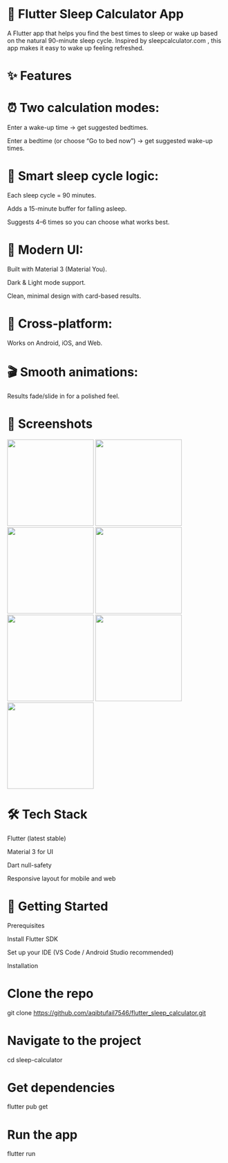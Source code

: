 # 🛌 Flutter Sleep Calculator App

A Flutter app that helps you find the best times to sleep or wake up based on the natural 90-minute sleep cycle. Inspired by sleepcalculator.com
, this app makes it easy to wake up feeling refreshed.

# ✨ Features

# ⏰ Two calculation modes:

Enter a wake-up time → get suggested bedtimes.

Enter a bedtime (or choose “Go to bed now”) → get suggested wake-up times.

# 🧠 Smart sleep cycle logic:

Each sleep cycle = 90 minutes.

Adds a 15-minute buffer for falling asleep.

Suggests 4–6 times so you can choose what works best.

# 🎨 Modern UI:

Built with Material 3 (Material You).

Dark & Light mode support.

Clean, minimal design with card-based results.

# 📱 Cross-platform:

Works on Android, iOS, and Web.

# 🎬 Smooth animations:

Results fade/slide in for a polished feel.

# 📸 Screenshots

<p float="left"> <img src="https://github.com/user-attachments/assets/557c89a3-45bd-4ee4-a760-7ab572187d41" width="200"/> <img src="https://github.com/user-attachments/assets/9d6f1da9-ca90-49ff-86bf-8906a68dc534" width="200"/> <img src="https://github.com/user-attachments/assets/779c4b21-da55-470d-a577-e907d9870d59" width="200"/> <img src="https://github.com/user-attachments/assets/3ff07af6-e3a7-42ab-9ae4-21c810c17fc3" width="200"/> <img src="https://github.com/user-attachments/assets/b11234a5-ff05-4a92-ac42-8d5b576a0638" width="200"/> <img src="https://github.com/user-attachments/assets/e2b4a27c-d733-42d8-9228-46de89aa9392" width="200"/> <img src="https://github.com/user-attachments/assets/f914853a-f7f9-4678-bc33-22f92ae26c6f" width="200"/> </p>


	
	
# 🛠️ Tech Stack

Flutter
 (latest stable)

Material 3
 for UI

Dart null-safety

Responsive layout for mobile and web

# 🚀 Getting Started
Prerequisites

Install Flutter SDK

Set up your IDE (VS Code / Android Studio recommended)

Installation
# Clone the repo
git clone https://github.com/aqibtufail7546/flutter_sleep_calculator.git

# Navigate to the project
cd sleep-calculator

# Get dependencies
flutter pub get

# Run the app
flutter run
